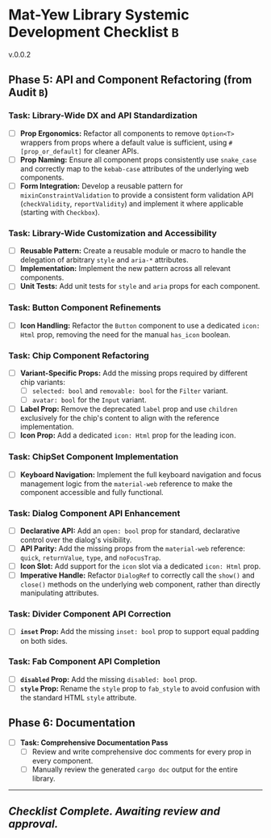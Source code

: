 # Mat-Yew Library Systemic Development Checklist `B`
v.0.0.2

## Phase 5: API and Component Refactoring (from Audit `B`)

### Task: Library-Wide DX and API Standardization
- [ ] **Prop Ergonomics:** Refactor all components to remove `Option<T>` wrappers from props where a default value is sufficient, using `#[prop_or_default]` for cleaner APIs.
- [ ] **Prop Naming:** Ensure all component props consistently use `snake_case` and correctly map to the `kebab-case` attributes of the underlying web components.
- [ ] **Form Integration:** Develop a reusable pattern for `mixinConstraintValidation` to provide a consistent form validation API (`checkValidity`, `reportValidity`) and implement it where applicable (starting with `Checkbox`).

### Task: Library-Wide Customization and Accessibility
- [ ] **Reusable Pattern:** Create a reusable module or macro to handle the delegation of arbitrary `style` and `aria-*` attributes.
- [ ] **Implementation:** Implement the new pattern across all relevant components.
- [ ] **Unit Tests:** Add unit tests for `style` and `aria` props for each component.

### Task: Button Component Refinements
- [ ] **Icon Handling:** Refactor the `Button` component to use a dedicated `icon: Html` prop, removing the need for the manual `has_icon` boolean.

### Task: Chip Component Refactoring
- [ ] **Variant-Specific Props:** Add the missing props required by different chip variants:
    - [ ] `selected: bool` and `removable: bool` for the `Filter` variant.
    - [ ] `avatar: bool` for the `Input` variant.
- [ ] **Label Prop:** Remove the deprecated `label` prop and use `children` exclusively for the chip's content to align with the reference implementation.
- [ ] **Icon Prop:** Add a dedicated `icon: Html` prop for the leading icon.

### Task: ChipSet Component Implementation
- [ ] **Keyboard Navigation:** Implement the full keyboard navigation and focus management logic from the `material-web` reference to make the component accessible and fully functional.

### Task: Dialog Component API Enhancement
- [ ] **Declarative API:** Add an `open: bool` prop for standard, declarative control over the dialog's visibility.
- [ ] **API Parity:** Add the missing props from the `material-web` reference: `quick`, `returnValue`, `type`, and `noFocusTrap`.
- [ ] **Icon Slot:** Add support for the `icon` slot via a dedicated `icon: Html` prop.
- [ ] **Imperative Handle:** Refactor `DialogRef` to correctly call the `show()` and `close()` methods on the underlying web component, rather than directly manipulating attributes.

### Task: Divider Component API Correction
- [ ] **`inset` Prop:** Add the missing `inset: bool` prop to support equal padding on both sides.

### Task: Fab Component API Completion
- [ ] **`disabled` Prop:** Add the missing `disabled: bool` prop.
- [ ] **`style` Prop:** Rename the `style` prop to `fab_style` to avoid confusion with the standard HTML `style` attribute.

## Phase 6: Documentation
- [ ] **Task: Comprehensive Documentation Pass**
  - [ ] Review and write comprehensive doc comments for every prop in every component.
  - [ ] Manually review the generated `cargo doc` output for the entire library.

---
_**Checklist Complete. Awaiting review and approval.**_
---